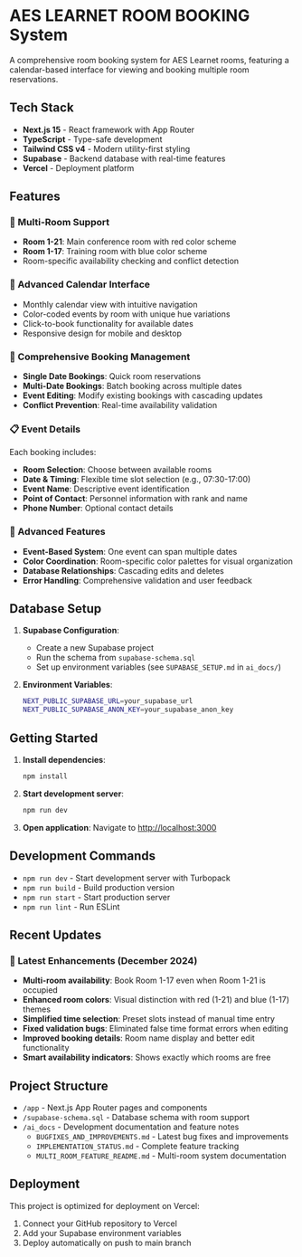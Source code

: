 # AES LEARNET ROOM BOOKING System

A comprehensive room booking system for AES Learnet rooms, featuring a calendar-based interface for viewing and booking multiple room reservations.

## Tech Stack

- **Next.js 15** - React framework with App Router
- **TypeScript** - Type-safe development
- **Tailwind CSS v4** - Modern utility-first styling
- **Supabase** - Backend database with real-time features
- **Vercel** - Deployment platform

## Features

### 🏢 Multi-Room Support
- **Room 1-21**: Main conference room with red color scheme
- **Room 1-17**: Training room with blue color scheme
- Room-specific availability checking and conflict detection

### 📅 Advanced Calendar Interface
- Monthly calendar view with intuitive navigation
- Color-coded events by room with unique hue variations
- Click-to-book functionality for available dates
- Responsive design for mobile and desktop

### 🎯 Comprehensive Booking Management
- **Single Date Bookings**: Quick room reservations
- **Multi-Date Bookings**: Batch booking across multiple dates
- **Event Editing**: Modify existing bookings with cascading updates
- **Conflict Prevention**: Real-time availability validation

### 📋 Event Details
Each booking includes:
- **Room Selection**: Choose between available rooms
- **Date & Timing**: Flexible time slot selection (e.g., 07:30-17:00)
- **Event Name**: Descriptive event identification
- **Point of Contact**: Personnel information with rank and name
- **Phone Number**: Optional contact details

### 🔧 Advanced Features
- **Event-Based System**: One event can span multiple dates
- **Color Coordination**: Room-specific color palettes for visual organization
- **Database Relationships**: Cascading edits and deletes
- **Error Handling**: Comprehensive validation and user feedback

## Database Setup

1. **Supabase Configuration**:
   - Create a new Supabase project
   - Run the schema from `supabase-schema.sql`
   - Set up environment variables (see `SUPABASE_SETUP.md` in `ai_docs/`)

2. **Environment Variables**:
   ```bash
   NEXT_PUBLIC_SUPABASE_URL=your_supabase_url
   NEXT_PUBLIC_SUPABASE_ANON_KEY=your_supabase_anon_key
   ```

## Getting Started

1. **Install dependencies**:
   ```bash
   npm install
   ```

2. **Start development server**:
   ```bash
   npm run dev
   ```

3. **Open application**:
   Navigate to [http://localhost:3000](http://localhost:3000)

## Development Commands

- `npm run dev` - Start development server with Turbopack
- `npm run build` - Build production version  
- `npm run start` - Start production server
- `npm run lint` - Run ESLint

## Recent Updates

### 🚀 Latest Enhancements (December 2024)
- **Multi-room availability**: Book Room 1-17 even when Room 1-21 is occupied
- **Enhanced room colors**: Visual distinction with red (1-21) and blue (1-17) themes
- **Simplified time selection**: Preset slots instead of manual time entry
- **Fixed validation bugs**: Eliminated false time format errors when editing
- **Improved booking details**: Room name display and better edit functionality
- **Smart availability indicators**: Shows exactly which rooms are free

## Project Structure

- `/app` - Next.js App Router pages and components
- `/supabase-schema.sql` - Database schema with room support
- `/ai_docs` - Development documentation and feature notes
  - `BUGFIXES_AND_IMPROVEMENTS.md` - Latest bug fixes and improvements
  - `IMPLEMENTATION_STATUS.md` - Complete feature tracking
  - `MULTI_ROOM_FEATURE_README.md` - Multi-room system documentation

## Deployment

This project is optimized for deployment on Vercel:
1. Connect your GitHub repository to Vercel
2. Add your Supabase environment variables
3. Deploy automatically on push to main branch
